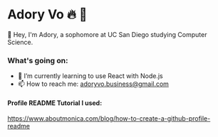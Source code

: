# Adory Vo :fire: :100:
👋 Hey, I'm Adory, a sophomore at UC San Diego studying Computer Science.

<!--
**AdoryVo/AdoryVo** is a ✨ _special_ ✨ repository because its `README.md` (this file) appears on your GitHub profile.

Here are some ideas to get you started:

- 🔭 I’m currently working on ...
- 🌱 I’m currently learning ...
- 👯 I’m looking to collaborate on ...
- 🤔 I’m looking for help with ...
- 💬 Ask me about ...
- 📫 How to reach me: ...
- 😄 Pronouns: ...
- ⚡ Fun fact: ...
-->

### What's going on:
- 🌱 I’m currently learning to use React with Node.js
- 📫 How to reach me: adoryvo.business@gmail.com

#### Profile README Tutorial I used:
https://www.aboutmonica.com/blog/how-to-create-a-github-profile-readme
